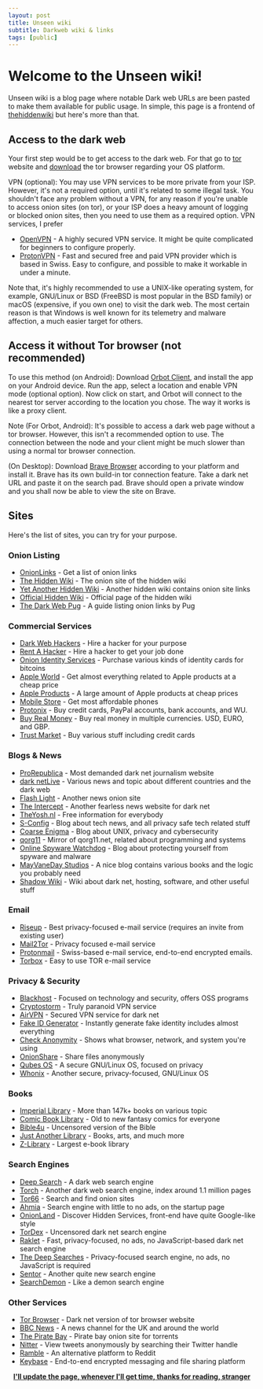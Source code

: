 ```yaml
---
layout: post
title: Unseen wiki
subtitle: Darkweb wiki & links
tags: [public]
---
```


# Welcome to the Unseen wiki!
Unseen wiki is a blog page where notable Dark web URLs are been pasted to make them available for public usage. In simple, this page is a frontend of [thehiddenwiki](https://thehiddenwiki.com/) but here's more than that.

## Access to the dark web
Your first step would be to get access to the dark web. For that go to [tor](https://www.torproject.org/) website and [download](https://www.torproject.org/download/) the tor browser regarding your OS platform.

VPN (optional): You may use VPN services to be more private from your ISP. However, it's not a required option, until it's related to some illegal task. You shouldn't face any problem without a VPN, for any reason if you're unable to access onion sites (on tor), or your ISP does a heavy amount of logging or blocked onion sites, then you need to use them as a required option.
VPN services, I prefer
- [OpenVPN](https://openvpn.net/) - A highly secured VPN service. It might be quite complicated for beginners to configure properly.
- [ProtonVPN](https://protonvpn.com/) - Fast and secured free and paid VPN provider which is based in Swiss. Easy to configure, and possible to make it workable in under a minute.

Note that, it's highly recommended to use a UNIX-like operating system, for example, GNU/Linux or BSD (FreeBSD is most popular in the BSD family) or macOS (expensive, if you own one) to visit the dark web. The most certain reason is that Windows is well known for its telemetry and malware affection, a much easier target for others.

## Access it without Tor browser (not recommended)
To use this method (on Android): Download [Orbot Client](https://guardianproject.info/apps/org.torproject.android/), and install the app on your Android device. Run the app, select a location and enable VPN mode (optional option). Now click on start, and Orbot will connect to the nearest tor server according to the location you chose. The way it works is like a proxy client.

Note (For Orbot, Android): It's possible to access a dark web page without a tor browser. However, this isn't a recommended option to use. The connection between the node and your client might be much slower than using a normal tor browser connection.

(On Desktop): Download [Brave Browser](https://brave.com/) according to your platform and install it. Brave has its own build-in tor connection feature. Take a dark net URL and paste it on the search pad. Brave should open a private window and you shall now be able to view the site on Brave. 

## Sites
Here's the list of sites, you can try for your purpose.
### Onion Listing
- [OnionLinks](http://s4k4ceiapwwgcm3mkb6e4diqecpo7kvdnfr5gg7sph7jjppqkvwwqtyd.onion/) - Get a list of onion links
- [The Hidden Wiki](http://paavlaytlfsqyvkg3yqj7hflfg5jw2jdg2fgkza5ruf6lplwseeqtvyd.onion/) - The onion site of the hidden wiki
- [Yet Another Hidden Wiki](http://2jwcnprqbugvyi6ok2h2h7u26qc6j5wxm7feh3znlh2qu3h6hjld4kyd.onion/) - Another hidden wiki contains onion site links
- [Official Hidden Wiki](http://zqktlwiuavvvqqt4ybvgvi7tyo4hjl5xgfuvpdf6otjiycgwqbym2qad.onion/wiki/index.php/Main_Page) - Official page of the hidden wiki
- [The Dark Web Pug](http://jgwe5cjqdbyvudjqskaajbfibfewew4pndx52dye7ug3mt3jimmktkid.onion/) - A guide listing onion links by Pug

### Commercial Services
- [Dark Web Hackers](http://prjd5pmbug2cnfs67s3y65ods27vamswdaw2lnwf45ys3pjl55h2gwqd.onion/) - Hire a hacker for your purpose
- [Rent A Hacker](http://jn6weomv6klvnwdwcgu55miabpwklsmmyaf5qrkt4miif4shrqmvdhqd.onion/) - Hire a hacker to get your job done
- [Onion Identity Services](http://endtovmbc5vokdpnxrhajcwgkfbkfz4wbyhbj6ueisai4prtvencheyd.onion/) - Purchase various kinds of identity cards for bitcoins 
- [Apple World](http://appworld55fqxlhcb5vpdzdaf5yrqb2bu2xtocxh2hiznwosul2gbxqd.onion/) - Get almost everything related to Apple products at a cheap price
- [Apple Products](http://oiswwblhcp7tv5pgdsm7thvnnltl4yxzf2wgg7guwi7jnyr37lw4uaad.onion/) - A large amount of Apple products at cheap prices 
- [Mobile Store](http://ez37hmhem2gh3ixctfeaqn7kylal2vyjqsedkzhu4ebkcgikrigr5gid.onion/) - Get most affordable phones
- [Protonix](http://gtdpz4ykjfuz7c5o6wayi2hn4oqopij2q3ubv2icq2sgavhy6qi5hwid.onion/) - Buy credit cards, PayPal accounts, bank accounts, and WU.
- [Buy Real Money](http://moneye5g34sxtlo3jd2aft6hdphk2dtgvkwnk5taabfrqu75tutmynad.onion/) - Buy real money in multiple currencies. USD, EURO, and GBP.
- [Trust Market](http://trustmme4k4gwlxmrphwzn7pmv5r4ot4bhvgbsjstkwqztk7oqjkiiid.onion/?utm_source=wiki/) - Buy various stuff including credit cards

### Blogs & News
- [ProRepublica](http://p53lf57qovyuvwsc6xnrppyply3vtqm7l6pcobkmyqsiofyeznfu5uqd.onion/) - Most demanded dark net journalism website
- [dark netLive](http://darkzzx4avcsuofgfez5zq75cqc4mprjvfqywo45dfcaxrwqg6qrlfid.onion/) - Various news and topic about different countries and the dark web
- [Flash Light](http://ovgl57qc3a5abwqgdhdtssvmydr6f6mjz6ey23thwy63pmbxqmi45iid.onion/) - Another news onion site
- [The Intercept](https://27m3p2uv7igmj6kvd4ql3cct5h3sdwrsajovkkndeufumzyfhlfev4qd.onion/) - Another fearless news website for dark net
- [TheYosh.nl](http://theyoshxgvcjm4s2xdt6zcjym4kgskibrlos6fai26yes4bhpia5z7qd.onion/) - Free information for everybody
- [S-Config](http://xjfbpuj56rdazx4iolylxplbvyft2onuerjeimlcqwaihp3s6r4xebqd.onion/) - Blog about tech news, and all privacy safe tech related stuff
- [Coarse Enigma](http://cgjzkysxa4ru5rhrtr6rafckhexbisbtxwg2fg743cjumioysmirhdad.onion) - Blog about UNIX, privacy and cybersecurity
- [qorg11](http://lainwir3s4y5r7mqm3kurzpljyf77vty2hrrfkps6wm4nnnqzest4lqd.onion/) - Mirror of qorg11.net, related about programming and systems
- [Online Spyware Watchdog](http://spywaredrcdg5krvjnukp3vbdwiqcv3zwbrcg6qh27kiwecm4qyfphid.onion/) - Blog about protecting yourself from spyware and malware
- [MayVaneDay Studios](http://meynethaffeecapsvfphrcnfrx44w2nskgls2juwitibvqctk2plvhqd.onion/) - A nice blog contains various books and the logic you probably need
- [Shadow Wiki](http://zsxjtsgzborzdllyp64c6pwnjz5eic76bsksbxzqefzogwcydnkjy3yd.onion/) - Wiki about dark net, hosting, software, and other useful stuff

### Email
- [Riseup](http://vww6ybal4bd7szmgncyruucpgfkqahzddi37ktceo3ah7ngmcopnpyyd.onion/) - Best privacy-focused e-mail service (requires an invite from existing user)
- [Mail2Tor](http://mail2torjgmxgexntbrmhvgluavhj7ouul5yar6ylbvjkxwqf6ixkwyd.onion/) - Privacy focused e-mail service
- [Protonmail](protonmailrmez3lotccipshtkleegetolb73fuirgj7r4o4vfu7ozyd.onion) - Swiss-based e-mail service, end-to-end encrypted emails.
- [Torbox](http://torbox36ijlcevujx7mjb4oiusvwgvmue7jfn2cvutwa6kl6to3uyqad.onion/) - Easy to use TOR e-mail service

### Privacy & Security
- [Blackhost](https://blackhost7pws76u6vohksdahnm6adf7riukgcmahrwt43wv2drvyxid.onion/) - Focused on technology and security, offers OSS programs
- [Cryptostorm](http://stormwayszuh4juycoy4kwoww5gvcu2c4tdtpkup667pdwe4qenzwayd.onion/) - Truly paranoid VPN service
- [AirVPN](https://airvpn3epnw2fnsbx5x2ppzjs6vxtdarldas7wjyqvhscj7x43fxylqd.onion/) - Secured VPN service for dark net
- [Fake ID Generator](http://elfqv3zjfegus3bgg5d7pv62eqght4h6sl6yjjhe7kjpi2s56bzgk2yd.onion/fakeid.php) - Instantly generate fake identity includes almost everything
- [Check Anonymity](http://elfqv3zjfegus3bgg5d7pv62eqght4h6sl6yjjhe7kjpi2s56bzgk2yd.onion/binfo_check_anonymity.php) - Shows what browser, network, and system you're using
- [OnionShare](http://lldan5gahapx5k7iafb3s4ikijc4ni7gx5iywdflkba5y2ezyg6sjgyd.onion/) - Share files anonymously
- [Qubes OS](http://qubesosfasa4zl44o4tws22di6kepyzfeqv3tg4e3ztknltfxqrymdad.onion/) - A secure GNU/Linux OS, focused on privacy
- [Whonix](http://www.dds6qkxpwdeubwucdiaord2xgbbeyds25rbsgr73tbfpqpt4a6vjwsyd.onion/) - Another secure, privacy-focused, GNU/Linux OS

### Books
- [Imperial Library](http://kx5thpx2olielkihfyo4jgjqfb7zx7wxr3sd4xzt26ochei4m6f7tayd.onion/) - More than 147k+ books on various topic
- [Comic Book Library](http://nv3x2jozywh63fkohn5mwp2d73vasusjixn3im3ueof52fmbjsigw6ad.onion/) - Old to new fantasy comics for everyone
- [Bible4u](https://bible4u2lvhacg4b3to2e2veqpwmrc2c3tjf2wuuqiz332vlwmr4xbad.onion/) - Uncensored version of the Bible
- [Just Another Library](http://libraryfyuybp7oyidyya3ah5xvwgyx6weauoini7zyz555litmmumad.onion/) - Books, arts, and much more
- [Z-Library](http://zlibrary24tuxziyiyfr7zd46ytefdqbqd2axkmxm4o5374ptpc52fad.onion/) - Largest e-book library 

### Search Engines
- [Deep Search](http://search7tdrcvri22rieiwgi5g46qnwsesvnubqav2xakhezv4hjzkkad.onion/) - A dark web search engine
- [Torch](http://xmh57jrknzkhv6y3ls3ubitzfqnkrwxhopf5aygthi7d6rplyvk3noyd.onion/) - Another dark web search engine, index around 1.1 million pages
- [Tor66](http://tor66sewebgixwhcqfnp5inzp5x5uohhdy3kvtnyfxc2e5mxiuh34iid.onion/) - Search and find onion sites
- [Ahmia](http://juhanurmihxlp77nkq76byazcldy2hlmovfu2epvl5ankdibsot4csyd.onion/) - Search engine with little to no ads, on the startup page
- [OnionLand](http://3bbad7fauom4d6sgppalyqddsqbf5u5p56b5k5uk2zxsy3d6ey2jobad.onion/) - Discover Hidden Services, front-end have quite Google-like style
- [TorDex](http://tordexu73joywapk2txdr54jed4imqledpcvcuf75qsas2gwdgksvnyd.onion/) - Uncensored dark net search engine
- [Raklet](http://iwr4usy33opfclmbyemzbmnwwnmmqpqltezpac7fyqqkdv3mabtm6kqd.onion/) - Fast, privacy-focused, no ads, no JavaScript-based dark net search engine
- [The Deep Searches](http://searchgf7gdtauh7bhnbyed4ivxqmuoat3nm6zfrg3ymkq6mtnpye3ad.onion/) - Privacy-focused search engine, no ads, no JavaScript is required
- [Sentor](http://e27slbec2ykiyo26gfuovaehuzsydffbit5nlxid53kigw3pvz6uosqd.onion/) - Another quite new search engine
- [SearchDemon](http://srcdemonm74icqjvejew6fprssuolyoc2usjdwflevbdpqoetw4x3ead.onion/) - Like a demon search engine

### Other Services
- [Tor Browser](http://2gzyxa5ihm7nsggfxnu52rck2vv4rvmdlkiu3zzui5du4xyclen53wid.onion/) - Dark net version of tor browser website
- [BBC News](http://bbcnewsd73hkzno2ini43t4gblxvycyac5aw4gnv7t2rccijh7745uqd.onion) - A news channel for the UK and around the world
- [The Pirate Bay](http://piratebayo3klnzokct3wt5yyxb2vpebbuyjl7m623iaxmqhsd52coid.onion/) - Pirate bay onion site for torrents
- [Nitter](http://jebqj47jgxleaiosfcxfibx2xdahjettuydlxbg64azd4khsxv6kawid.onion/) - View tweets anonymously by searching their Twitter handle
- [Ramble](http://rambleeeqrhty6s5jgefdfdtc6tfgg4jj6svr4jpgk4wjtg3qshwbaad.onion/) - An alternative platform to Reddit
- [Keybase](http://keybase5wmilwokqirssclfnsqrjdsi7jdir5wy7y7iu3tanwmtp6oid.onion/) - End-to-end encrypted messaging and file sharing platform

<p align="center">
<u><b>I'll update the page, whenever I'll get time, thanks for reading, stranger</b></u>
</p>
